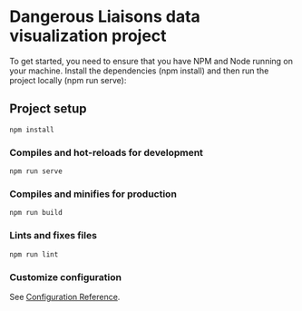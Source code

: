 # Dangerous Liaisons data visualization project

To get started, you need to ensure that you have NPM and Node running on your machine. Install the dependencies (npm install) and then run the project locally (npm run serve):

## Project setup
```
npm install
```

### Compiles and hot-reloads for development
```
npm run serve
```

### Compiles and minifies for production
```
npm run build
```

### Lints and fixes files
```
npm run lint
```

### Customize configuration
See [Configuration Reference](https://cli.vuejs.org/config/).
